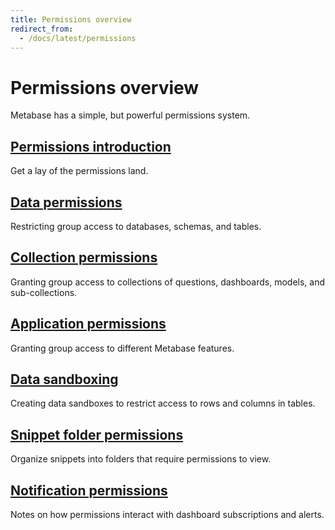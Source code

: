 ```yaml
---
title: Permissions overview
redirect_from:
  - /docs/latest/permissions
---
```


# Permissions overview

Metabase has a simple, but powerful permissions system.

## [Permissions introduction](./introduction.md)

Get a lay of the permissions land.

## [Data permissions](./data.md)

Restricting group access to databases, schemas, and tables.

## [Collection permissions](./collections.md)

Granting group access to collections of questions, dashboards, models, and sub-collections.

## [Application permissions](./application.md)

Granting group access to different Metabase features.

## [Data sandboxing](./data-sandboxes.md)

Creating data sandboxes to restrict access to rows and columns in tables.

## [Snippet folder permissions](./snippets.md)

Organize snippets into folders that require permissions to view.

## [Notification permissions](./notifications.md)

Notes on how permissions interact with dashboard subscriptions and alerts.

